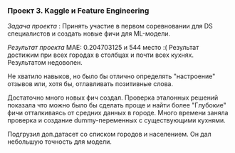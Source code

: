 ### Проект 3. Kaggle и Feature Engineering
*Задача проекта* : Принять участие в первом соревновании для DS специалистов и создать новые фичи для ML-модели.

*Результат проекта* 
MAE: 0.204703125 и 544 место :( Результат достижим при всех городах в столбцах и почти всех кухнях. Результатом недоволен.

Не хватило навыков, но было бы отлично определять "настроение" отзывов или, хотя бы, отлавливать позитивные слова.

Достаточно много новых фич создал. Проверка эталонных решений показала что можно было бы сделать проще и найти более "Глубокие" фичи отталкиваясь от средних данных в городе. Много времени заняла проверка и создание dummy-переменных с существующими кухнями.

Подгрузил доп.датасет со списком городов и населением. Он дал небольшую точность для модели.